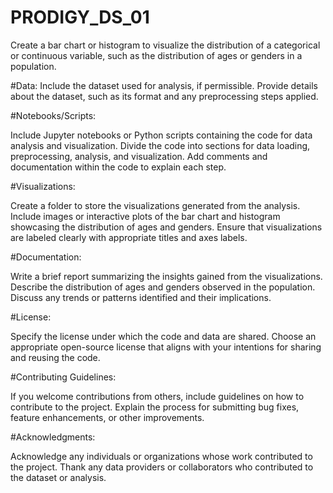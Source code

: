 # PRODIGY_DS_01
Create a bar chart or histogram to visualize the distribution of a categorical or continuous variable, such as the distribution of ages or genders in a population.

#Data: Include the dataset used for analysis, if permissible. Provide details about the dataset, such as its format and any preprocessing steps applied.

#Notebooks/Scripts:

Include Jupyter notebooks or Python scripts containing the code for data analysis and visualization. Divide the code into sections for data loading, preprocessing, analysis, and visualization. Add comments and documentation within the code to explain each step.

#Visualizations:

Create a folder to store the visualizations generated from the analysis. Include images or interactive plots of the bar chart and histogram showcasing the distribution of ages and genders. Ensure that visualizations are labeled clearly with appropriate titles and axes labels.

#Documentation:

Write a brief report summarizing the insights gained from the visualizations. Describe the distribution of ages and genders observed in the population. Discuss any trends or patterns identified and their implications.

#License:

Specify the license under which the code and data are shared. Choose an appropriate open-source license that aligns with your intentions for sharing and reusing the code.

#Contributing Guidelines:

If you welcome contributions from others, include guidelines on how to contribute to the project. Explain the process for submitting bug fixes, feature enhancements, or other improvements.

#Acknowledgments:

Acknowledge any individuals or organizations whose work contributed to the project. Thank any data providers or collaborators who contributed to the dataset or analysis.
